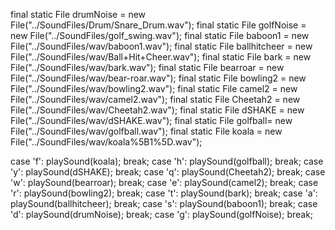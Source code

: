 final static File drumNoise = new File("../SoundFiles/Drum/Snare_Drum.wav");
final static File golfNoise = new File("../SoundFiles/golf_swing.wav"); 
final static File baboon1 = new File("../SoundFiles/wav/baboon1.wav");
final static File ballhitcheer = new File("../SoundFiles/wav/Ball+Hit+Cheer.wav");
final static File bark = new File("../SoundFiles/wav/bark.wav");
final static File bearroar = new File("../SoundFiles/wav/bear-roar.wav");
final static File bowling2 = new File("../SoundFiles/wav/bowling2.wav");
final static File camel2 = new File("../SoundFiles/wav/camel2.wav");
final static File Cheetah2 = new File("../SoundFiles/wav/Cheetah2.wav");
final static File dSHAKE = new File("../SoundFiles/wav/dSHAKE.wav");
final static File golfball= new File("../SoundFiles/wav/golfball.wav");
final static File koala = new File("../SoundFiles/wav/koala%5B1%5D.wav");


case 'f':
playSound(koala);
break;
case 'h':
playSound(golfball);
break;
case 'y':
playSound(dSHAKE);
break;
case 'q':
playSound(Cheetah2);
break;
case 'w':
playSound(bearroar);
break;
case 'e':
playSound(camel2);
break;
case 'r':
playSound(bowling2);
break;
case 't':
playSound(bark);
break;
case 'a':
playSound(ballhitcheer);
break;
case 's':
playSound(baboon1);
break;
case 'd':
playSound(drumNoise);
break;
case 'g':
playSound(golfNoise);
break;
